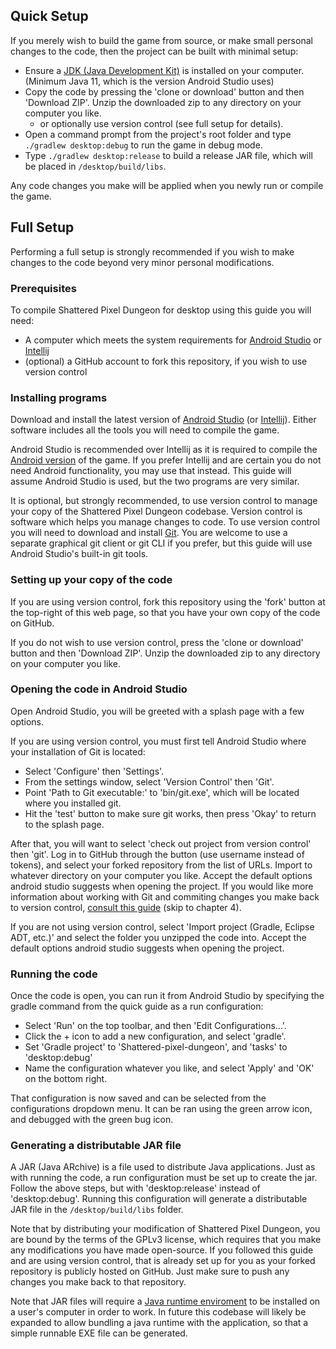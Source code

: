 ## Quick Setup

If you merely wish to build the game from source, or make small personal changes to the code, then the project can be built with minimal setup:
- Ensure a [JDK (Java Development Kit)](https://www.oracle.com/java/technologies/downloads/#java11) is installed on your computer. (Minimum Java 11, which is the version Android Studio uses)
- Copy the code by pressing the 'clone or download' button and then 'Download ZIP'. Unzip the downloaded zip to any directory on your computer you like.
    - or optionally use version control (see full setup for details).
- Open a command prompt from the project's root folder and type `./gradlew desktop:debug` to run the game in debug mode.
- Type `./gradlew desktop:release` to build a release JAR file, which will be placed in `/desktop/build/libs`.

Any code changes you make will be applied when you newly run or compile the game.

## Full Setup

Performing a full setup is strongly recommended if you wish to make changes to the code beyond very minor personal modifications.

### Prerequisites

To compile Shattered Pixel Dungeon for desktop using this guide you will need:
- A computer which meets the system requirements for [Android Studio](https://developer.android.com/studio#Requirements) or [Intellij](https://www.jetbrains.com/help/idea/installation-guide.html)
- (optional) a GitHub account to fork this repository, if you wish to use version control

### Installing programs

Download and install the latest version of [Android Studio](https://developer.android.com/studio) (or [Intellij](https://www.jetbrains.com/idea/download)). Either software includes all the tools you will need to compile the game.

Android Studio is recommended over Intellij as it is required to compile the [Android version](getting-started-android.md) of the game. If you prefer Intellij and are certain you do not need Android functionality, you may use that instead. This guide will assume Android Studio is used, but the two programs are very similar.

It is optional, but strongly recommended, to use version control to manage your copy of the Shattered Pixel Dungeon codebase. Version control is software which helps you manage changes to code. To use version control you will need to download and install [Git](https://git-scm.com/downloads). You are welcome to use a separate graphical git client or git CLI if you prefer, but this guide will use Android Studio's built-in git tools.

### Setting up your copy of the code

If you are using version control, fork this repository using the 'fork' button at the top-right of this web page, so that you have your own copy of the code on GitHub.

If you do not wish to use version control, press the 'clone or download' button and then 'Download ZIP'. Unzip the downloaded zip to any directory on your computer you like.

### Opening the code in Android Studio

Open Android Studio, you will be greeted with a splash page with a few options.

If you are using version control, you must first tell Android Studio where your installation of Git is located:
- Select 'Configure' then 'Settings'.
- From the settings window, select 'Version Control' then 'Git'.
- Point 'Path to Git executable:' to 'bin/git.exe', which will be located where you installed git.
- Hit the 'test' button to make sure git works, then press 'Okay' to return to the splash page.

After that, you will want to select 'check out project from version control' then 'git'. Log in to GitHub through the button (use username instead of tokens), and select your forked repository from the list of URLs. Import to whatever directory on your computer you like. Accept the default options android studio suggests when opening the project. If you would like more information about working with Git and commiting changes you make back to version control, [consult this guide](https://code.tutsplus.com/tutorials/working-with-git-in-android-studio--cms-30514) (skip to chapter 4).

If you are not using version control, select 'Import project (Gradle, Eclipse ADT, etc.)' and select the folder you unzipped the code into. Accept the default options android studio suggests when opening the project.

### Running the code

Once the code is open, you can run it from Android Studio by specifying the gradle command from the quick guide as a run configuration:
- Select 'Run' on the top toolbar, and then 'Edit Configurations...'.
- Click the + icon to add a new configuration, and select 'gradle'.
- Set 'Gradle project' to 'Shattered-pixel-dungeon', and 'tasks' to 'desktop:debug'
- Name the configuration whatever you like, and select 'Apply' and 'OK' on the bottom right.

That configuration is now saved and can be selected from the configurations dropdown menu. It can be ran using the green arrow icon, and debugged with the green bug icon.

### Generating a distributable JAR file

A JAR (Java ARchive) is a file used to distribute Java applications. Just as with running the code, a run configuration must be set up to create the jar. Follow the above steps, but with 'desktop:release' instead of 'desktop:debug'. Running this configuration will generate a distributable JAR file in the `/desktop/build/libs` folder.

Note that by distributing your modification of Shattered Pixel Dungeon, you are bound by the terms of the GPLv3 license, which requires that you make any modifications you have made open-source. If you followed this guide and are using version control, that is already set up for you as your forked repository is publicly hosted on GitHub. Just make sure to push any changes you make back to that repository.

Note that JAR files will require a [Java runtime enviroment](https://java.com/en/download/win10.jsp) to be installed on a user's computer in order to work. In future this codebase will likely be expanded to allow bundling a java runtime with the application, so that a simple runnable EXE file can be generated.